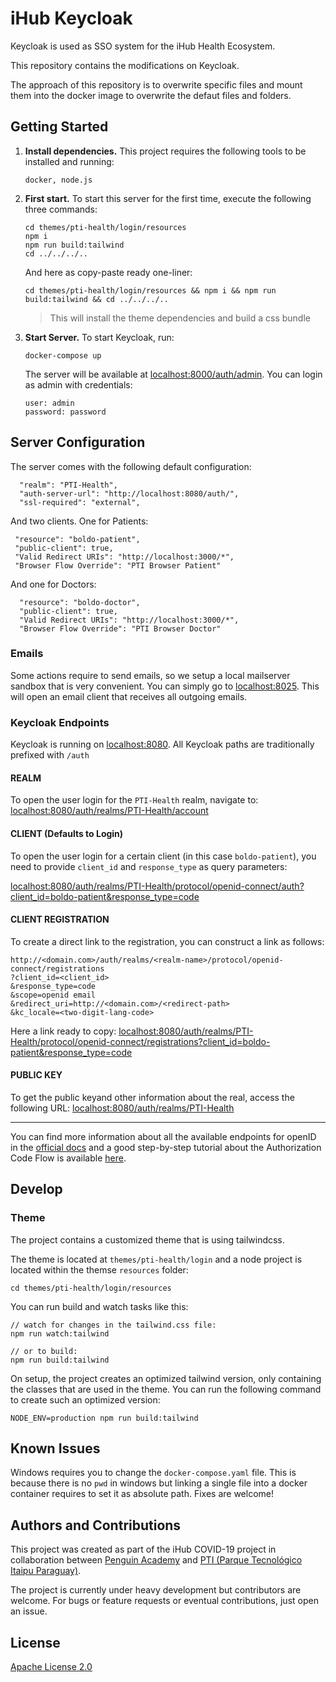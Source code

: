 # iHub Keycloak

Keycloak is used as SSO system for the iHub Health Ecosystem.

This repository contains the modifications on Keycloak.

The approach of this repository is to overwrite specific files and mount them into the docker image to overwrite the defaut files and folders.

## Getting Started

1. **Install dependencies.** This project requires the following tools to be installed and running:

   `docker, node.js`

2. **First start.** To start this server for the first time, execute the following three commands:

   ```
   cd themes/pti-health/login/resources
   npm i
   npm run build:tailwind
   cd ../../../..
   ```

   And here as copy-paste ready one-liner:

   ```
   cd themes/pti-health/login/resources && npm i && npm run build:tailwind && cd ../../../..
   ```

   > This will install the theme dependencies and build a css bundle

3. **Start Server.** To start Keycloak, run:

   ```
   docker-compose up
   ```

   The server will be available at [localhost:8000/auth/admin](http://localhost:8080/auth/admin). You can login as admin with credentials:

   ```
   user: admin
   password: password
   ```

## Server Configuration

The server comes with the following default configuration:

      "realm": "PTI-Health",
      "auth-server-url": "http://localhost:8080/auth/",
      "ssl-required": "external",

And two clients. One for Patients:

     "resource": "boldo-patient",
     "public-client": true,
     "Valid Redirect URIs": "http://localhost:3000/*",
     "Browser Flow Override": "PTI Browser Patient"

And one for Doctors:

      "resource": "boldo-doctor",
      "public-client": true,
      "Valid Redirect URIs": "http://localhost:3000/*",
      "Browser Flow Override": "PTI Browser Doctor"

### Emails

Some actions require to send emails, so we setup a local mailserver sandbox that is very convenient. You can simply go to [localhost:8025](http://localhost:8025/). This will open an email client that receives all outgoing emails.

### Keycloak Endpoints

Keycloak is running on [localhost:8080](http://localhost:8080). All Keycloak paths are traditionally prefixed with `/auth`

#### REALM

To open the user login for the `PTI-Health` realm, navigate to: [localhost:8080/auth/realms/PTI-Health/account](http://localhost:8080/auth/realms/PTI-Health/account)

#### CLIENT (Defaults to Login)

To open the user login for a certain client (in this case `boldo-patient`), you need to provide `client_id` and `response_type` as query parameters:

[localhost:8080/auth/realms/PTI-Health/protocol/openid-connect/auth?client_id=boldo-patient&response_type=code](http://localhost:8080/auth/realms/PTI-Health/protocol/openid-connect/auth?client_id=boldo-patient&response_type=code)

#### CLIENT REGISTRATION

To create a direct link to the registration, you can construct a link as follows:

```
http://<domain.com>/auth/realms/<realm-name>/protocol/openid-connect/registrations
?client_id=<client_id>
&response_type=code
&scope=openid email
&redirect_uri=http://<domain.com>/<redirect-path>
&kc_locale=<two-digit-lang-code>
```

Here a link ready to copy: [localhost:8080/auth/realms/PTI-Health/protocol/openid-connect/registrations?client_id=boldo-patient&response_type=code](http://localhost:8080/auth/realms/PTI-Health/protocol/openid-connect/registrations?client_id=boldo-patient&response_type=code)

#### PUBLIC KEY

To get the public keyand other information about the real, access the following URL: [localhost:8080/auth/realms/PTI-Health](http://localhost:8080/auth/realms/PTI-Health)

---

You can find more information about all the available endpoints for openID in the [official docs](https://www.keycloak.org/docs/latest/server_admin/#keycloak-server-oidc-uri-endpoints) and a good step-by-step tutorial about the Authorization Code Flow is available [here](https://www.appsdeveloperblog.com/keycloak-authorization-code-grant-example/).

## Develop

### Theme

The project contains a customized theme that is using tailwindcss.

The theme is located at `themes/pti-health/login` and a node project is located within the themse `resources` folder:

```
cd themes/pti-health/login/resources
```

You can run build and watch tasks like this:

```
// watch for changes in the tailwind.css file:
npm run watch:tailwind

// or to build:
npm run build:tailwind
```

On setup, the project creates an optimized tailwind version, only containing the classes that are used in the theme. You can run the following command to create such an optimized version:

```
NODE_ENV=production npm run build:tailwind
```

## Known Issues

Windows requires you to change the `docker-compose.yaml` file. This is because there is no `pwd` in windows but linking a single file into a docker container requires to set it as absolute path. Fixes are welcome!

## Authors and Contributions

This project was created as part of the iHub COVID-19 project in collaboration between [Penguin Academy](https://penguin.academy) and [PTI (Parque Tecnológico Itaipu Paraguay)](http://pti.org.py).

The project is currently under heavy development but contributors are welcome. For bugs or feature requests or eventual contributions, just open an issue.

## License

[Apache License 2.0](LICENSE)
